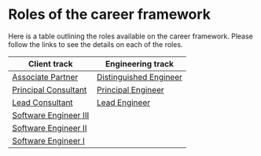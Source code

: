 # Roles of the career framework

Here is a table outlining the roles available on the career framework. Please
follow the links to see the details on each of the roles.

| Client track | Engineering track |
| ------------- | ------------ |
| [Associate Partner][1]  | [Distinguished Engineer][2] |
| [Principal Consultant][3] | [Principal Engineer][4] |
| [Lead Consultant][5] | [Lead Engineer][6] |
| [Software Engineer III][7] |
| [Software Engineer II][8] |
| [Software Engineer I][9] |


[1]: roles/associate_parter.md
[2]: roles/distinguished_engineer.md
[3]: roles/principal_consultant.md
[4]: roles/principal_engineer.md
[5]: roles/lead_consultant.md
[6]: roles/staff_engineer.md
[7]: roles/software_engineer_iii.md
[8]: roles/software_engineer_ii.md
[9]: roles/software_engineer_i.md
